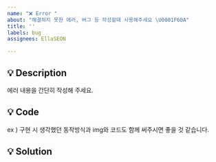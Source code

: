 ```yaml
---
name: "❌ Error "
about: "해결하지 못한 에러, 버그 등 작성할때 사용해주세요 \U0001F60A"
title: ''
labels: bug
assignees: EllaSEON

---
```


## 💡 Description 
에러 내용을 간단히 작성해 주세요.

## 💡 Code 
ex ) 구현 시 생각했던 동작방식과 
img와 코드도 함께 써주시면 좋을 것 같습니다.

## 💡 Solution
